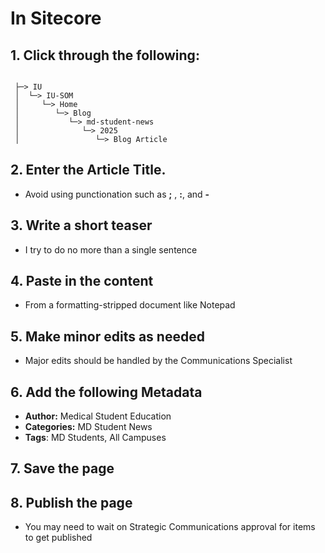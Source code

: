 # In Sitecore

## 1. Click through the following:
```plaintext

 ├─> IU 
 │  └─> IU-SOM 
 │     └─> Home 
 │        └─> Blog 
 │           └─> md-student-news 
 │              └─> 2025 
 │                 └─> Blog Article 
```

## 2. Enter the Article Title.

- Avoid using punctionation such as **;** ,  **:**, and **-**

## 3. Write a short teaser

- I try to do no more than a single sentence

## 4. Paste in the content

- From a formatting-stripped document like Notepad

## 5. Make minor edits as needed

- Major edits should be handled by the Communications Specialist

## 6. Add the following Metadata

- **Author:** Medical Student Education
- **Categories:** MD Student News
- **Tags**: MD Students, All Campuses

## 7. Save the page

## 8. Publish the page

- You may need to wait on Strategic Communications approval for items to get published